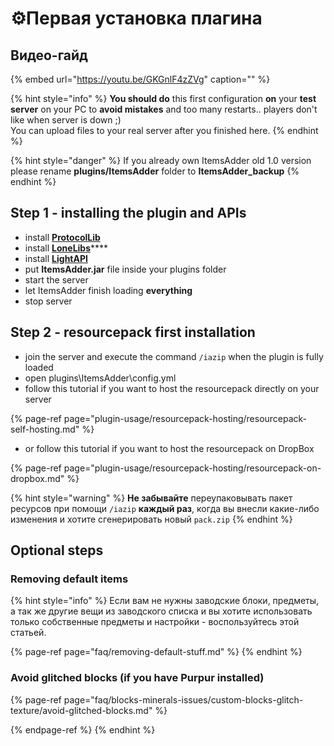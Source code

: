 # ⚙️Первая установка плагина

## Видео-гайд

{% embed url="https://youtu.be/GKGnlF4zZVg" caption="" %}

{% hint style="info" %}
**You should do** this first configuration **on** your **test server** on your PC to **avoid mistakes** and too many restarts.. players don't like when server is down ;\)   
You can upload files to your real server after you finished here.
{% endhint %}

{% hint style="danger" %}
If you already own ItemsAdder old 1.0 version please rename **plugins/ItemsAdder** folder to **ItemsAdder\_backup**
{% endhint %}

## Step 1 - installing the plugin and APIs

* install [**ProtocolLib**](https://www.spigotmc.org/resources/protocollib.1997/)
* install [**LoneLibs**](https://www.spigotmc.org/resources/lonelibs.75974/)\*\*\*\*
* install [**LightAPI**](https://www.spigotmc.org/resources/lightapi-fork.48247/)
* put **ItemsAdder.jar** file inside your plugins folder
* start the server
* let ItemsAdder finish loading **everything**
* stop server

## Step 2 - resourcepack first installation

* join the server and execute the command `/iazip` when the plugin is fully loaded
* open plugins\ItemsAdder\config.yml
* follow this tutorial if you want to host the resourcepack directly on  your server

{% page-ref page="plugin-usage/resourcepack-hosting/resourcepack-self-hosting.md" %}

* or follow this tutorial if you want to host the resourcepack on DropBox

{% page-ref page="plugin-usage/resourcepack-hosting/resourcepack-on-dropbox.md" %}

{% hint style="warning" %}
**Не забывайте** переупаковывать пакет ресурсов при помощи `/iazip` **каждый раз**, когда вы внесли какие-либо изменения и хотите сгенерировать новый `pack.zip`
{% endhint %}

## Optional steps

### Removing default items

{% hint style="info" %}
Если вам не нужны заводские блоки, предметы, а так же другие вещи из заводского списка и вы хотите использовать только собственные предметы и настройки - воспользуйтесь этой статьей.

{% page-ref page="faq/removing-default-stuff.md" %}
{% endhint %}

### Avoid glitched blocks \(if you have Purpur installed\)

{% page-ref page="faq/blocks-minerals-issues/custom-blocks-glitch-texture/avoid-glitched-blocks.md" %}


{% endpage-ref %}
{% endhint %}

